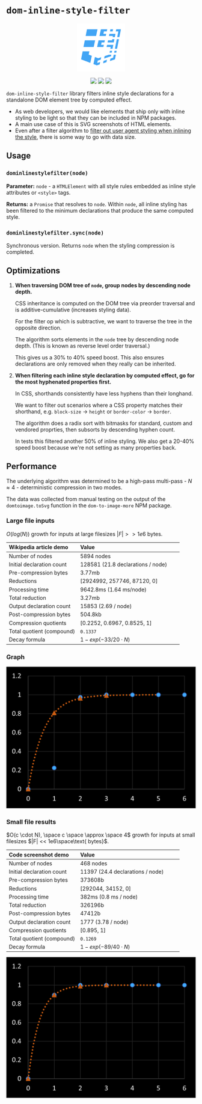 # `dom-inline-style-filter`

<p align="center"><img src="./icon.png" height="128" /></p>

<p align="center"><a href="https://github.com/zm-cttae/dom-inline-style-filter" target="_blank"><img src="https://img.shields.io/github/v/release/zm-cttae/dom-inline-style-filter.svg?style=flat-square&label=Release&logo=github&logoColor=cacde2&labelColor=2c2c32&color=2196f3" /></a> <a href="https://www.npmjs.com/package/dom-inline-style-filter" target="_blank"><img src="https://img.shields.io/npm/dw/dom-inline-style-filter?style=flat-square&label=Downloads&logo=npm&logoColor=cacde2&labelColor=2c2c32&color=2196f3" /></a> <a href="https://github.com/vsce-toolroom/vscode-beautify/pipelines" target="_blank"><img src="https://img.shields.io/github/actions/workflow/status/zm-cttae/dom-inline-style-filter/CI.svg?style=flat-square&label	=CI&logo=github&logoColor=cacde2&labelColor=2c2c32&color=2196f3" /></a></p>

`dom-inline-style-filter` library filters inline style declarations for a standalone DOM element tree by computed effect.

- As web developers, we would like elements that ship only with inline styling to be light so that they can be included in NPM packages.
- A main use case of this is SVG screenshots of HTML elements.
- Even after a filter algorithm to [filter out user agent styling when inlining the style](https://github.com/1904labs/dom-to-image-more/issues/70), there is some way to go with data size.

## Usage

### `dominlinestylefilter(node)`

**Parameter:** `node` - a `HTMLElement` with all style rules embedded as inline style attributes or `<style>` tags.

**Returns:** a `Promise` that resolves to `node`. Within `node`, all inline styling has been filtered to the minimum declarations that produce the same computed style.

### `dominlinestylefilter.sync(node)`

Synchronous version. Returns `node` when the styling compression is completed.

## Optimizations

1.  **When traversing DOM tree of `node`, group nodes by descending node depth.**

    CSS inheritance is computed on the DOM tree via preorder traversal and is additive-cumulative (increases styling data).
	
	For the filter op which is subtractive, we want to traverse the tree in the opposite direction.
    
    The algorithm sorts elements in the `node` tree by descending node depth. (This is known as reverse level order traversal.)

    This gives us a 30% to 40% speed boost. This also ensures declarations are only removed when they really can be inherited.

2.  **When filtering each inline style declaration by computed effect, go for the most hyphenated properties first.**

    In CSS, shorthands consistently have less hyphens than their longhand.

	We want to filter out scenarios where a CSS property matches their shorthand, e.g. `block-size` -> `height` or `border-color` -> `border`.

    The algorithm does a radix sort with bitmasks for standard, custom and vendored proprties, then subsorts by descending hyphen count.

    In tests this filtered another 50% of inline styling. We also get a 20-40% speed boost because we're not setting as many properties back.

## Performance

The underlying algorithm was determined to be a high-pass multi-pass - $N \approx 4$ - deterministic compression in two modes.

The data was collected from manual testing on the output of the `domtoimage.toSvg` function in the `dom-to-image-more` NPM package.

### Large file inputs

$O(log(N))$ growth for inputs at large filesizes $|F| >> 1e6 \text{ bytes}$.

| Wikipedia article demo    | Value                                  |
| :------------------------ | :------------------------------------- |
| Number of nodes           | 5894 nodes                             |
| Initial declaration count | 128581 (21.8 declarations / node)      |
| Pre-compression bytes     | 3.77mb                                 |
| Reductions                | [2924992, 257746, 87120, 0]            |
| Processing time           | 9642.8ms (1.64 ms/node)                |
| Total reduction           | 3.27mb                                 |
| Output declaration count  | 15853 (2.69 / node)                    |
| Post-compression bytes    | 504.8kb                                |
| Compression quotients     | [0.2252, 0.6967, 0.8525, 1]            |
| Total quotient (compound) | `0.1337                              ` |
| Decay formula             | $1-exp(-33 / 20 \cdot N)$              |

### Graph

<img src="./assets/236925669-a3461c94-c1dd-4d42-9bd1-55484c084614.png" width="539px" />

### Small file results

$O(c \cdot N), \space c \space \approx \space 4$ growth for inputs at small filesizes $|F| << 1e6\space\text{ bytes}$.

| Code screenshot demo      | Value                                  |
| :------------------------ | :------------------------------------- |
| Number of nodes           | 468 nodes                              |
| Initial declaration count | 11397 (24.4 declarations / node)       |
| Pre-compression bytes     | 373608b                                |
| Reductions                | [292044, 34152, 0]                     |
| Processing time           | 382ms (0.8 ms / node)                  |
| Total reduction           | 326196b                                |
| Post-compression bytes    | 47412b                                 |
| Output declaration count  | 1777 (3.78 / node)                     |
| Compression quotients     | [0.895, 1]                             |
| Total quotient (compound) | `0.1269                              ` |
| Decay formula             | $1-exp(-89 / 40 \cdot N)$              |

<img src="./assets/236925730-e880fabe-426f-491e-a95f-989536c9e3bc.png" width="539px" />
